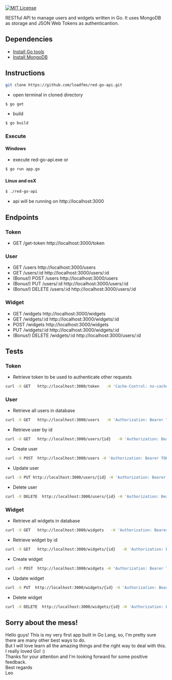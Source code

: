 [![MIT License](http://img.shields.io/badge/license-MIT-blue.svg?style=flat)](LICENSE)

RESTful API to manage users and widgets written in Go. It uses MongoDB as storage and JSON Web Tokens as authenticantion.

## Dependencies

* [Install Go tools](https://golang.org/doc/install)
* [Install MongoDB](https://www.mongodb.com/download-center#community)

## Instructions

```sh
git clone https://github.com/loadfms/red-go-api.git
```
* open terminal in cloned directory
```sh
$ go get
```
* build
```sh
$ go build
```

### Execute
#### Windows
* execute red-go-api.exe or
```sh
$ go run app.go
```

#### Linux and osX
```sh
$ ./red-go-api
```

* api will be running on http://localhost:3000

## Endpoints

### Token
* GET /get-token http://localhost:3000/token

### User
* GET /users http://localhost:3000/users
* GET /users/:id http://localhost:3000/users/:id
* (Bonus!) POST /users http://localhost:3000/users 
* (Bonus!) PUT /users/:id http://localhost:3000/users/:id
* (Bonus!) DELETE /users/:id http://localhost:3000/users/:id

### Widget
* GET /widgets http://localhost:3000/widgets
* GET /widgets/:id http://localhost:3000/widgets/:id
* POST /widgets http://localhost:3000/widgets
* PUT /widgets/:id http://localhost:3000/widgets/:id
* (Bonus!) DELETE /widgets/:id http://localhost:3000/users/:id

## Tests
### Token
* Retrieve token to be used to authenticate other requests
```sh
curl -X GET   http://localhost:3000/token   -H 'Cache-Control: no-cache'   -H 'Content-Type: application/json'
```

### User
* Retrieve all users in database
```sh
curl -X GET   http://localhost:3000/users   -H 'Authorization: Bearer TOKEN'   -H 'Cache-Control: no-cache'   -H 'Content-Type: application/json'
```

* Retrieve user by id
```sh
curl -X GET   http://localhost:3000/users/{id}   -H 'Authorization: Bearer TOKEN'   -H 'Cache-Control: no-cache'   -H 'Content-Type: application/json'
```

* Create user
```sh
curl -X POST  http://localhost:3000/users -H 'Authorization: Bearer TOKEN' -H 'Cache-Control: no-cache' -H 'Content-Type: application/json' -d '{"name": "Leonardo", "gravatar": "gravatar.jpg"}'
```

* Update user
```sh
curl -X PUT http://localhost:3000/users/{id} -H 'Authorization: Bearer TOKEN' -H 'Cache-Control: no-cache' -H 'Content-Type: application/json' -d '{"name": "Leonardo Dois", "gravatar": "gravatar_2.jpg"}'
```

* Delete user
```sh
curl -X DELETE  http://localhost:3000/users/{id} -H 'Authorization: Bearer TOKEN' -H 'Cache-Control: no-cache' -H 'Content-Type: application/json'
```

### Widget
* Retrieve all widgets in database
```sh
curl -X GET   http://localhost:3000/widgets   -H 'Authorization: Bearer TOKEN'   -H 'Cache-Control: no-cache'   -H 'Content-Type: application/json'
```

* Retrieve widget by id
```sh
curl -X GET   http://localhost:3000/widgets/{id}   -H 'Authorization: Bearer TOKEN'   -H 'Cache-Control: no-cache'   -H 'Content-Type: application/json'
```

* Create widget
```sh
curl -X POST  http://localhost:3000/widgets -H 'Authorization: Bearer TOKEN' -H 'Cache-Control: no-cache' -H 'Content-Type: application/json' -d '{"name": "First widget", "color": "red", "price": "20", "inventory": 1000,"melts": false}'
```

* Update widget
```sh
curl -X PUT  http://localhost:3000/widgets/{id} -H 'Authorization: Bearer TOKEN' -H 'Cache-Control: no-cache' -H 'Content-Type: application/json' -d '{"name": "First widget", "color": "blue", "price": "20", "inventory": 1000,"melts": false}'
```

* Delete widget
```sh
curl -X DELETE  http://localhost:3000/widgets/{id} -H 'Authorization: Bearer TOKEN' -H 'Cache-Control: no-cache' -H 'Content-Type: application/json'
```

## Sorry about the mess!
Hello guys! This is my very first app built in Go Lang, so, I'm pretty sure there are many other best ways to do.  
But I will love learn all the amazing things and the right way to deal with this.  
I really loved Go! :)  
Thanks for your attention and I'm looking forward for some positive feedback.  
Best regards  
Leo
